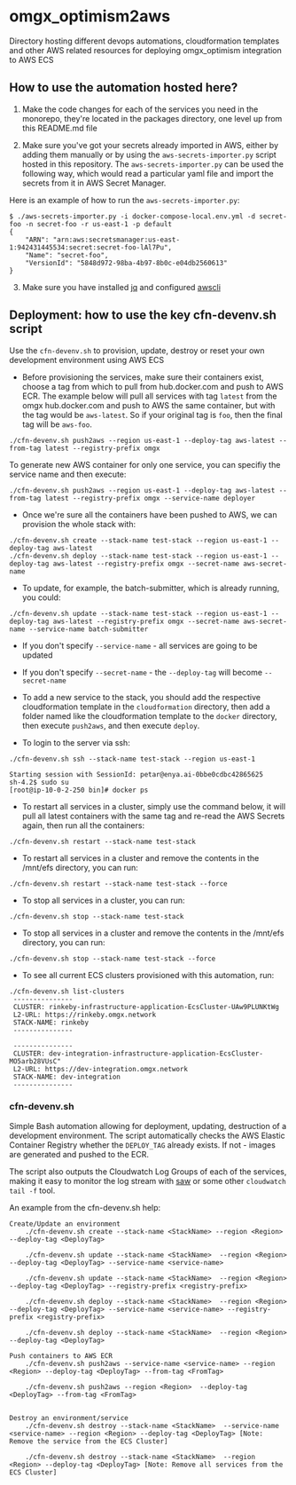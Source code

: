 # omgx_optimism2aws

Directory hosting different devops automations, cloudformation templates and other
AWS related resources for deploying omgx_optimism integration to AWS ECS

## How to use the automation hosted here?

1. Make the code changes for each of the services you need in the monorepo, they're located in the packages directory, one level up from this README.md file

2. Make sure you've got your secrets already imported in AWS, either by adding them manually or by using the `aws-secrets-importer.py` script hosted in this repository. The `aws-secrets-importer.py` can be used the following way, which would read a particular yaml file and import the secrets from it in AWS Secret Manager.

Here is an example of how to run the `aws-secrets-importer.py`:

```
$ ./aws-secrets-importer.py -i docker-compose-local.env.yml -d secret-foo -n secret-foo -r us-east-1 -p default
{
    "ARN": "arn:aws:secretsmanager:us-east-1:942431445534:secret:secret-foo-lAl7Pu",
    "Name": "secret-foo",
    "VersionId": "5848d972-98ba-4b97-8b0c-e04db2560613"
}
```

3. Make sure you have installed [jq](https://stedolan.github.io/jq/) and configured [awscli](https://docs.aws.amazon.com/cli/latest/userguide/install-cliv2.html)


## Deployment: how to use the key cfn-devenv.sh script

Use the `cfn-devenv.sh` to provision, update, destroy or reset your own development environment using AWS ECS

* Before provisioning the services, make sure their containers exist, choose a tag from which to pull from hub.docker.com and push to AWS ECR. The example below will pull all services with tag `latest` from the omgx hub.docker.com and push to AWS the
same container, but with the tag would be `aws-latest`. So if your original tag is `foo`, then the final tag will be `aws-foo`.

```
./cfn-devenv.sh push2aws --region us-east-1 --deploy-tag aws-latest --from-tag latest --registry-prefix omgx
```

To generate new AWS container for only one service, you can specifiy the service name and then execute:

```
./cfn-devenv.sh push2aws --region us-east-1 --deploy-tag aws-latest --from-tag latest --registry-prefix omgx --service-name deployer
```

* Once we're sure all the containers have been pushed to AWS, we can provision the whole stack with:

```
./cfn-devenv.sh create --stack-name test-stack --region us-east-1 --deploy-tag aws-latest
./cfn-devenv.sh deploy --stack-name test-stack --region us-east-1 --deploy-tag aws-latest --registry-prefix omgx --secret-name aws-secret-name
```

* To update, for example, the batch-submitter, which is already running, you could:

```
./cfn-devenv.sh update --stack-name test-stack --region us-east-1 --deploy-tag aws-latest --registry-prefix omgx --secret-name aws-secret-name --service-name batch-submitter
```

* If you don't specify `--service-name` - all services are going to be updated

* If you don't specify `--secret-name` - the `--deploy-tag` will become `--secret-name`

* To add a new service to the stack, you should add the respective cloudformation template in the `cloudformation` directory,
then add a folder named like the cloudformation template to the `docker` directory, then execute `push2aws`, and then execute `deploy`.

* To login to the server via ssh:
```
./cfn-devenv.sh ssh --stack-name test-stack --region us-east-1

Starting session with SessionId: petar@enya.ai-0bbe0cdbc42865625
sh-4.2$ sudo su
[root@ip-10-0-2-250 bin]# docker ps
```

* To restart all services in a cluster, simply use the command below, it will pull all latest containers with the same tag and re-read the AWS Secrets again, then run all the containers:
```
./cfn-devenv.sh restart --stack-name test-stack
```

* To restart all services in a cluster and remove the contents in the /mnt/efs directory, you can run:
```
./cfn-devenv.sh restart --stack-name test-stack --force
```

* To stop all services in a cluster, you can run:
```
./cfn-devenv.sh stop --stack-name test-stack
```

* To stop all services in a cluster and remove the contents in the /mnt/efs directory, you can run:
```
./cfn-devenv.sh stop --stack-name test-stack --force
```

* To see all current ECS clusters provisioned with this automation, run:
```
./cfn-devenv.sh list-clusters
 ---------------
 CLUSTER: rinkeby-infrastructure-application-EcsCluster-UAw9PLUNKtWg
 L2-URL: https://rinkeby.omgx.network
 STACK-NAME: rinkeby
 ---------------

 ---------------
 CLUSTER: dev-integration-infrastructure-application-EcsCluster-MO5arb28VUsC"
 L2-URL: https://dev-integration.omgx.network
 STACK-NAME: dev-integration
 ---------------

```

### cfn-devenv.sh

Simple Bash automation allowing for deployment, updating, destruction of a development environment. The script automatically checks the AWS Elastic Container Registry whether the `DEPLOY_TAG` already exists. If not - images are generated and pushed to the ECR.

The script also outputs the Cloudwatch Log Groups of each of the services, making it easy to monitor the log stream with [saw](https://github.com/TylerBrock/saw) or some other `cloudwatch tail -f` tool.

An example from the cfn-devenv.sh help:

```
Create/Update an environment
    ./cfn-devenv.sh create --stack-name <StackName> --region <Region> --deploy-tag <DeployTag>

    ./cfn-devenv.sh update --stack-name <StackName>  --region <Region>  --deploy-tag <DeployTag> --service-name <service-name>

    ./cfn-devenv.sh update --stack-name <StackName>  --region <Region>  --deploy-tag <DeployTag> --registry-prefix <registry-prefix>

    ./cfn-devenv.sh deploy --stack-name <StackName>  --region <Region>  --deploy-tag <DeployTag> --service-name <service-name> --registry-prefix <registry-prefix>

    ./cfn-devenv.sh deploy --stack-name <StackName>  --region <Region>  --deploy-tag <DeployTag>

Push containers to AWS ECR
    ./cfn-devenv.sh push2aws --service-name <service-name> --region <Region> --deploy-tag <DeployTag> --from-tag <FromTag>

    ./cfn-devenv.sh push2aws --region <Region>  --deploy-tag <DeployTag> --from-tag <FromTag>


Destroy an environment/service
    ./cfn-devenv.sh destroy --stack-name <StackName>  --service-name <service-name> --region <Region> --deploy-tag <DeployTag> [Note: Remove the service from the ECS Cluster]

    ./cfn-devenv.sh destroy --stack-name <StackName>  --region <Region> --deploy-tag <DeployTag> [Note: Remove all services from the ECS Cluster]

```
